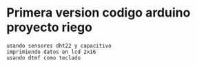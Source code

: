 # Primera version codigo arduino proyecto riego
    usando sensores dht22 y capacitivo
    imprimiendo datos en lcd 2x16
    usando dtmf como teclado